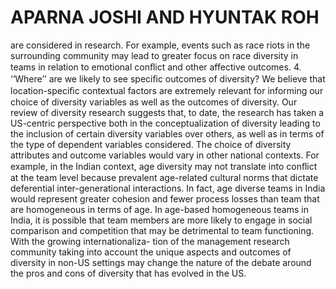 # APARNA JOSHI AND HYUNTAK ROH

are considered in research. For example, events such as race riots in the surrounding community may lead to greater focus on race diversity in teams in relation to emotional conﬂict and other affective outcomes. 4. ‘‘Where’’ are we likely to see speciﬁc outcomes of diversity? We believe that location-speciﬁc contextual factors are extremely relevant for informing our choice of diversity variables as well as the outcomes of diversity. Our review of diversity research suggests that, to date, the research has taken a US-centric perspective both in the conceptualization of diversity leading to the inclusion of certain diversity variables over others, as well as in terms of the type of dependent variables considered. The choice of diversity attributes and outcome variables would vary in other national contexts. For example, in the Indian context, age diversity may not translate into conﬂict at the team level because prevalent age-related cultural norms that dictate deferential inter-generational interactions. In fact, age diverse teams in India would represent greater cohesion and fewer process losses than team that are homogeneous in terms of age. In age-based homogeneous teams in India, it is possible that team members are more likely to engage in social comparison and competition that may be detrimental to team functioning. With the growing internationaliza- tion of the management research community taking into account the unique aspects and outcomes of diversity in non-US settings may change the nature of the debate around the pros and cons of diversity that has evolved in the US.